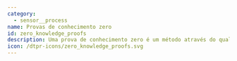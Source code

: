 ```yaml
---
category: 
  - sensor__process
name: Provas de conhecimento zero
id: zero_knowledge_proofs
description: Uma prova de conhecimento zero é um método através do qual uma parte pode provar a outra parte que conhece um valor, sem transmitir qualquer informação adicional, como o próprio valor.
icon: /dtpr-icons/zero_knowledge_proofs.svg
---
```

